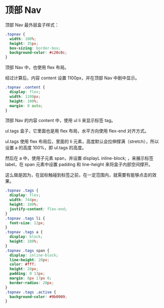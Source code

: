 # 顶部 Nav

顶部 Nav 最外层盒子样式：

```css
.topnav {
  width: 100%;
  height: 35px;
  box-sizing: border-box;
  background-color: #c20c0c;
}
```

顶部 Nav 中，也使用 flex 布局。

经过计算后，内容 content 设置 1100px，并在顶部 Nav 中剧中显示。

```css
.topnav .content {
  display: flex;
  width: 1100px;
  height: 100%;
  margin: 0 auto;
}
```

顶部 Nav 的内容 content 中，使用 ul li 来显示标签 tag。

ul.tags 盒子，它里面也是用 flex 布局，水平方向使用 flex-end 对齐方式。

ul.tags 使用 flex 布局后，里面的 li 元素，高度默认会拉伸撑满（stretch），所以设置 a 的高度 100%，即 ul.tags 的高度。

然后在 a 中，使用子元素  span，并设置 displayL inline-block; ，来展示标签 label，在 span 元素中设置 padding 和 line-height 来将盒子内部空间撑开。

这么做是因为，在鼠标触碰到标签之前，在一定范围内，就需要有能够点击的效果。

```css
.topnav .tags {
  display: flex;
  width: 744px;
  height: 100%;
  justify-content: flex-end;
}
.topnav .tags li {
  font-size: 12px;
}
.topnav .tags a {
  display: block;
  height: 100%;
}
.topnav .tags span {
  display: inline-block;
  line-height: 20px;
  color: #fff;
  height: 20px;
  padding: 0 13px;
  margin: 6px 17px 0;
  border-radius: 20px;
}
.topnav .tags .active {
  background-color: #9b0909;
}
```
